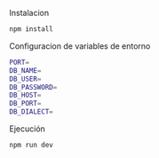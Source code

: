 Instalacion
```bash
npm install
```

Configuracion de variables de entorno
```bash
PORT=
DB_NAME=
DB_USER=
DB_PASSWORD=
DB_HOST=
DB_PORT=
DB_DIALECT=
```

Ejecución 
```bash
npm run dev
```
